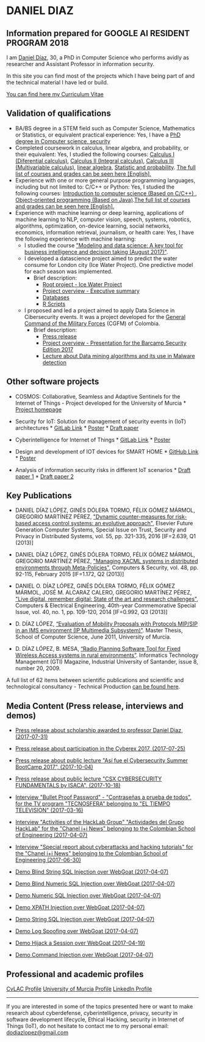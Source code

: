 # DANIEL DIAZ 

## Information prepared for GOOGLE AI RESIDENT PROGRAM 2018

I am [Daniel Díaz](https://i.imgur.com/2cOugju.jpg), 30, a PhD in Computer Science who performs avidly as researcher and Assistant Professor in information security.

In this site you can find most of the projects which I have being part of and the technical material I have led or build.

[You can find here my Curriculum Vitae](https://goo.gl/kxWwCL)

## Validation of qualifications

* BA/BS degree in a STEM field such as Computer Science, Mathematics or Statistics, or equivalent practical experience: Yes, I have a [PhD degree in Computer science, security](https://goo.gl/R5kW1Y)
* Completed coursework in calculus, linear algebra, and probability, or their equivalent: Yes, I studied the following courses: [Calculus I (Diferential calculus)](https://drive.google.com/open?id=1b4mvIjAOEKUUlrCvqUvYAol70U5GttD3), [Calculus II (Integral calculus)](https://drive.google.com/open?id=156FvhEb-hmy1AXMKyYfXEFhnYxo6efje), [Calculus III (Multivariable calculus)](https://drive.google.com/open?id=1w-awCOoZY2YHa7DxYaCyJxlsgrZmWEbD), [linear algebra](https://drive.google.com/open?id=1tZ48VCWrfs_2Z4_Ss-Cyqx0S6fvDTVi9), [Statistic and probability](https://drive.google.com/open?id=1aE3CPksSV1LAPCRSaq42wbLD3v6MiNNb). [The full list of courses and grades can be seen here [English].](https://drive.google.com/open?id=1Kr2XWdzC9crdkxMGuft2VEGFqRzjylv7)
* Experience with one or more general purpose programming languages, including but not limited to: C/C++ or Python: Yes, I studied the following courses: [Introduction to computer science (Based on C/C++) ](https://drive.google.com/open?id=1Ju4aN86Q6XzwvLokUSh3sDz5WOo8AFpA), [Object-oriented programming (Based on Java)](https://drive.google.com/open?id=1hFjmRIPldFu56tKEHybEaEDHCVEHy3Rs).[The full list of courses and grades can be seen here [English].](https://drive.google.com/open?id=1Kr2XWdzC9crdkxMGuft2VEGFqRzjylv7)
* Experience with machine learning or deep learning, applications of machine learning to NLP, computer vision, speech, systems, robotics, algorithms, optimization, on-device learning, social networks, economics, information retrieval, journalism, or health care: Yes, I have the following experience with machine learning:
    * I studied the course ["Modeling and data science: A key tool for business intelligence and decision taking (August 2017)"](http://www.escuelaing.edu.co/es/programas/educacion_continuada/cursostalleres/Modelado+y+ciencia+de+datos:+una+herramienta+de+soporte+para+la+inteligencia+de+los+negocios+y+la+toma+de+decisiones/presentacion).
    * I developed a datascience project aimed to predict the water consume for London city (Ice Water Project). One predictive model for each season was implemented.
        * Brief description:
            * [Root project - Ice Water Project](http://cordis.europa.eu/project/rcn/105539_en.html)
            * [Project overview - Executive summary](https://drive.google.com/open?id=15b2R2w9UjA2CuoUPO9TsIChwdBpUUuKf)
            * [Databases](https://drive.google.com/open?id=1GhKWklZCYAPh5_XwWddO8amj8QQPxZOz)
            * [R Scripts](https://drive.google.com/open?id=181gNbimak9cqlsmOcXjKBBV4BmE8heh-)
    * I proposed and led a project aimed to apply Data Science in Cibersecurity events. It was a project developed for the [General Command of the Military Forces](http://www.cgfm.mil.co/ingles/) (CGFM) of Colombia. 
        * Brief description: 
            * [Press release](http://notiweb.escuelaing.edu.co/blog/2017/10/31/la-escuela-presenta-resultados-de-proyecto-relacionados-con-la-ciberseguridad-a-las-fuerzas-armadas-del-pais/)
            * [Project overview - Presentation for the Barcamp Security Edition 2017](https://goo.gl/8bMZuG)
            * [Lecture about Data mining algorithms and its use in Malware detection](https://goo.gl/G5FCBp)

## Other software projects

* COSMOS: Collaborative, Seamless and Adaptive Sentinels for the Internet of Things - Project developed for the University of Murcia
        * [Project homepage](http://webs.um.es/felixgm/projects/cosmos/)

* Security for IoT: Solution for management of security events in (IoT) architectures
        * [GitLab Link](https://gitlab.com/Useche/PGRCyberintelligence)
        * [Poster](https://)
        * [Draft paper](https://)
        
* Cyberintelligence for Internet of Things
        * [GitLab Link](https://gitlab.com/Useche/PGRCyberintelligence)
        * [Poster](http://www.escuelaing.edu.co/escuela/vitrinaAcademica/2017-2/img/Poster-Intel.jpg)

* Design and development of IOT devices for SMART HOME
        * [GitHub Link](https://github.com/Manny2296/Desarrollo-e-Implementacion-Dispositivos-IoT)
        * [Poster](http://www.escuelaing.edu.co/escuela/vitrinaAcademica/2017-2/img/Poster-IoTNodes.jpg)

* Analysis of information security risks in different IoT scenarios
        * [Draft paper 1](https://)
        * [Draft paper 2](https://)

## Key Publications

* DANIEL DÍAZ LÓPEZ, GINÉS DÓLERA TORMO, FÉLIX GÓMEZ MÁRMOL, GREGORIO MARTÍNEZ PÉREZ, ["Dynamic counter-measures for risk-based access control systems: an evolutive approach"](http://www.sciencedirect.com/science/article/pii/S0167739X14002052), Elsevier Future Generation Computer Systems, Special Issue on Trust, Security and Privacy in Distributed Systems, vol. 55, pp. 321-335, 2016 [IF=2.639, Q1 (2013)]

* DANIEL DÍAZ LÓPEZ, GINÉS DÓLERA TORMO, FÉLIX GÓMEZ MÁRMOL, GREGORIO MARTÍNEZ PÉREZ, ["Managing XACML systems in distributed environments through Meta-Policies"](http://www.sciencedirect.com/science/article/pii/S0167404814001503), Computers & Security, vol. 48, pp. 92-115, February 2015 [IF=1.172, Q2 (2013)]

* DANIEL O. DÍAZ LÓPEZ, GINÉS DÓLERA TORMO, FÉLIX GÓMEZ MÁRMOL, JOSÉ M. ALCARAZ CALERO, GREGORIO MARTÍNEZ PÉREZ, ["Live digital, remember digital: State of the art and research challenges"](http://www.sciencedirect.com/science/article/pii/S0045790613002905), Computers & Electrical Engineering, 40th-year Commemorative Special Issue, vol. 40, no. 1, pp. 109-120, 2014 [IF=0.992, Q3 (2013)]

* D. DÍAZ LÓPEZ, [“Evaluation of Mobility Proposals with Protocols MIP/SIP in an IMS environment (IP Multimedia Subsystem)”](http://www.um.es/gsit/?m=27). Master Thesis, School of Computer Science, June 2011, University of Murcia.

* D. DÍAZ LÓPEZ, B. MESA, [“Radio Planning Software Tool for Fixed Wireless Access systems in rural environments”](http://132.248.9.34/hevila/Gerenciatecnologicainformatica/2009/vol8/no20/2.pdf). Informatics Technology Management (GTI) Magazine, Industrial University of Santander, issue 8, number 20, 2009.

A full list of 62 items between scientific publications and scientific and technological consultancy - Technical Production [can be found here](http://webs.um.es/felixgm/pubs/managing-access-control-systems-in-distributed-environments-with-dynamic-asset-protection/).


## Media Content (Press release, interviews and demos)

* [Press release about scholarship awarded to professor Daniel Diaz, (2017-07-31)](http://notiweb.escuelaing.edu.co/blog/2017/07/31/profesor-de-ingenieria-de-sistemas-obtiene-beca-de-la-oea/)

* [Press release about participation in the Cyberex 2017, (2017-07-25)](http://notiweb.escuelaing.edu.co/blog/2017/08/08/estudiantes-de-ingenieria-de-sistemas-participan-en-ciberseguridad-cyberex-2017/)

* [Press release about public lecture "Así fue el Cybersecurity Summer BootCamp 2017”, (2017-10-04)](http://notiweb.escuelaing.edu.co/blog/2017/10/10/asi-fue-el-cybersecurity-summer-bootcamp-2017/)

* [Press release about public lecture "CSX CYBERSECURITY FUNDAMENTALS by ISACA", (2017-10-18)](http://notiweb.escuelaing.edu.co/blog/2017/10/26/5798/)

* [Interview "Bullet Proof Password" - "Contraseñas a prueba de todos", for the TV program "TECNOSFERA" belonging to "EL TIEMPO TELEVISION" (2017-03-16)](https://www.youtube.com/watch?v=LzXKyVUTbl8)

* [Interview "Activities of the HackLab Group" "Actividades del Grupo HackLab" for the "Chanel i+i News" belonging to the Colombian School of Engineering (2017-04-07)](https://www.youtube.com/watch?v=SGSqWuQf1nY)

* [Interview "Special report about cyberattacks and hacking tutorials" for the "Chanel i+i News" belonging to the Colombian School of Engineering (2017-06-30)](https://www.youtube.com/watch?v=cDZMwQRKcp4&t=1s)

* [Demo Blind String SQL Injection over WebGoat (2017-04-07) ](https://www.youtube.com/watch?v=Lfo4hHS4yP8&t=2s)

* [Demo Blind Numeric SQL Injection over WebGoat (2017-04-07) ](https://www.youtube.com/watch?v=ffm73WEoup0&t=155s )

* [Demo Numeric SQL Injection over WebGoat (2017-04-07)](https://www.youtube.com/watch?v=E_TPEcssMdU&t=21s) 

* [Demo XPATH Injection over WebGoat (2017-04-07)](https://www.youtube.com/watch?v=7fYbkqYsXns) 

* [Demo String SQL Injection over WebGoat  (2017-04-07)](https://www.youtube.com/watch?v=pt9nVSLy3Nk&t=25s) 

* [Demo Log Spoofing over WebGoat (2017-04-07)](https://www.youtube.com/watch?v=2GTafXUFUFA&t=1s) 

* [Demo Hijack a Session over WebGoat (2017-04-19)](https://www.youtube.com/watch?v=P5TFq2XMLAM&t=5s) 
 
* [Demo Command Injection over WebGoat (2017-04-07)](https://www.youtube.com/watch?v=M2wUCSIeeqY) 

## Professional and academic profiles

[CvLAC Profile](http://scienti.colciencias.gov.co:8081/cvlac/visualizador/generarCurriculoCv.do?cod_rh=0001616521)
[University of Murcia Profile](http://webs.um.es/felixgm/pubs/managing-access-control-systems-in-distributed-environments-with-dynamic-asset-protection/)
[LinkedIn Profile](https://www.linkedin.com/in/daniel-d%C3%ADaz-l%C3%B3pez-41638815/)

---

If you are interested in some of the topics presented here or want to make research about cyberdefense, cyberintelligence, privacy, security in software development lifecycle, Ethical Hacking, security in Internet of Things (IoT), do not hesitate to contact me to my personal email: dodiazlopez@gmail.com

